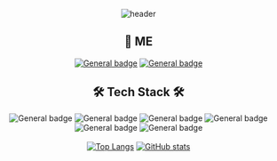 <div align=center>

![header](https://capsule-render.vercel.app/api?type=waving&color=83c3ff&animation=fadeIn&height=300&section=header&text=Hyewon's%20GitHub&fontSize=80)
  
## 🎈 ME
<a href="https://www.instagram.com/hylszs/">![General badge](https://img.shields.io/badge/Instagram-E4405F?style=for-the-badge&logo=instagram&logoColor=white)</a>
<a href="mailto:w2106@e-mirim.hs.kr">![General badge](https://img.shields.io/badge/Mail-EA4335?style=for-the-badge&logo=gmail&logoColor=white)</a>
  
## 🛠 Tech Stack 🛠
![General badge](https://img.shields.io/badge/Java-1E8CBE?style=for-the-badge&logo=Java&logoColor=white)
![General badge](https://img.shields.io/badge/Python-3776AB?style=for-the-badge&logo=python&logoColor=white)
![General badge](https://img.shields.io/badge/C-A8B9CC?style=for-the-badge&logo=C&logoColor=white)
![General badge](https://img.shields.io/badge/HTML5-E34F26?style=for-the-badge&logo=html5&logoColor=white)
![General badge](https://img.shields.io/badge/CSS3-1572B6?style=for-the-badge&logo=css3&logoColor=white)
![General badge](https://img.shields.io/badge/JavaScript-F7DF1E?style=for-the-badge&logo=javascript&logoColor=black)
<br /><br />
[![Top Langs](https://github-readme-stats.vercel.app/api/top-langs/?username=hyewwonn&exclude_repo=github-readme-stats,hyewwonn.github.io)](https://github.com/hyewwonn/github-readme-stats)
[![GitHub stats](https://github-readme-stats.vercel.app/api?username=hyewwonn)](https://github.com/hyewwonn/github-readme-stats)

